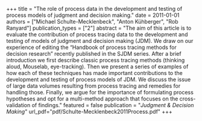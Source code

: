 +++
title = "The role of process data in the development and testing of process models of judgment and decision making."
date = 2011-01-01
authors = ["Michael Schulte-Mecklenbeck", "Anton Kühberger", "Rob Ranyard"]
publication_types = ["2"]
abstract = "The aim of this article is to evaluate the contribution of process tracing data to the development and testing of models of judgment and decision making (JDM). We draw on our experience of editing the “Handbook of process tracing methods for decision research” recently published in the SJDM series. After a brief introduction we first describe classic process tracing methods (thinking aloud, Mouselab, eye-tracking). Then we present a series of examples of how each of these techniques has made important contributions to the development and testing of process models of JDM. We discuss the issue of large data volumes resulting from process tracing and remedies for handling those. Finally, we argue for the importance of formulating process hypotheses and opt for a multi-method approach that focuses on the cross-validation of findings."
featured = false
publication = "*Judgment & Decision Making*"
url_pdf="pdf/Schulte-Mecklenbeck2011Process.pdf"
+++

